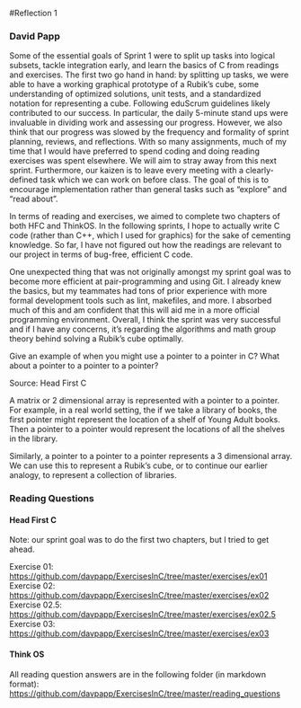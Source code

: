 #Reflection 1
### David Papp

Some of the essential goals of Sprint 1 were to split up tasks into logical subsets, tackle integration early, and learn the basics of C from readings and exercises. The first two go hand in hand: by splitting up tasks, we were able to have a working graphical prototype of a Rubik’s cube, some understanding of optimized solutions, unit tests, and a standardized notation for representing a cube. Following eduScrum guidelines likely contributed to our success. In particular, the daily 5-minute stand ups were invaluable in dividing work and assessing our progress. However, we also think that our progress was slowed by the frequency and formality of sprint planning, reviews, and reflections. With so many assignments, much of my time that I would have preferred to spend coding and doing reading exercises was spent elsewhere. We will aim to stray away from this next sprint. Furthermore, our kaizen is to leave every meeting with a clearly-defined task which we can work on before class. The goal of this is to encourage implementation rather than general tasks such as “explore” and “read about”.


In terms of reading and exercises, we aimed to complete two chapters of both HFC and ThinkOS. In the following sprints, I hope to actually write C code (rather than C++, which I used for graphics) for the sake of cementing knowledge. So far, I have not figured out how the readings are relevant to our project in terms of bug-free, efficient C code.


One unexpected thing that was not originally amongst my sprint goal was to become more efficient at pair-programming and using Git. I already knew the basics, but my teammates had tons of prior experience with more formal development tools such as lint, makefiles, and more. I absorbed much of this and am confident that this will aid me in a more official programming environment. Overall, I think the sprint was very successful and if I have any concerns, it’s regarding the algorithms and math group theory behind solving a Rubik’s cube optimally.


Give an example of when you might use a pointer to a pointer in C? What about a pointer to a pointer to a pointer?

Source: Head First C

A matrix or 2 dimensional array is represented with a pointer to a pointer. For example, in a real world setting, the if we take a library of books, the first pointer might represent the location of a shelf of Young Adult books. Then a pointer to a pointer would represent the locations of all the shelves in the library. 

Similarly, a pointer to a pointer to a pointer represents a 3 dimensional array. We can use this to represent a Rubik’s cube, or to continue our earlier analogy, to represent a collection of libraries.


### Reading Questions

#### Head First C

Note: our sprint goal was to do the first two chapters, but I tried to get ahead.

Exercise 01: https://github.com/davpapp/ExercisesInC/tree/master/exercises/ex01
Exercise 02: https://github.com/davpapp/ExercisesInC/tree/master/exercises/ex02
Exercise 02.5: https://github.com/davpapp/ExercisesInC/tree/master/exercises/ex02.5
Exercise 03: https://github.com/davpapp/ExercisesInC/tree/master/exercises/ex03


#### Think OS

All reading question answers are in the following folder (in markdown format):
https://github.com/davpapp/ExercisesInC/tree/master/reading_questions
